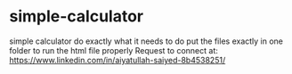 # simple-calculator
simple calculator do exactly what it needs to do
put the files exactly in one folder to run the html file properly
Request to connect at:
https://www.linkedin.com/in/aiyatullah-saiyed-8b4538251/
